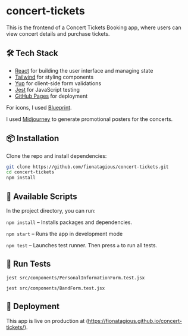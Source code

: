 # concert-tickets

This is the frontend of a Concert Tickets Booking app, where users can view concert details and purchase tickets.

## 🛠️ Tech Stack

- [React](https://react.dev/) for building the user interface and managing state
- [Tailwind](https://tailwindcss.com/) for styling components
- [Yup](https://github.com/jquense/yup) for client-side form validations
- [Jest](https://jestjs.io/) for JavaScript testing
- [GitHub Pages](https://pages.github.com/) for deployment

For icons, I used [Blueprint](https://blueprintjs.com/).

I used [Midjourney](https://www.midjourney.com/) to generate promotional posters for the concerts.

## 📦 Installation

Clone the repo and install dependencies:

```bash
git clone https://github.com/fionatagious/concert-tickets.git
cd concert-tickets
npm install
```

## 🔧 Available Scripts

In the project directory, you can run:

`npm install` – Installs packages and dependencies.

`npm start` – Runs the app in development mode

`npm test` – Launches test runner. Then press `a` to run all tests.

## 🧪 Run Tests

`jest src/components/PersonalInformationForm.test.jsx`

`jest src/components/BandForm.test.jsx`

## 🚀 Deployment

This app is live on production at (https://fionatagious.github.io/concert-tickets/).
